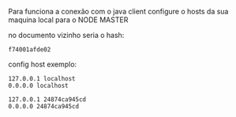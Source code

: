 Para funciona a conexão com o java client
configure o hosts da sua maquina local para o NODE MASTER

no documento vizinho seria o hash: 
```
f74001afde02
```

config host exemplo:
```
127.0.0.1 localhost
0.0.0.0 localhost

127.0.0.1 24874ca945cd
0.0.0.0 24874ca945cd
```
